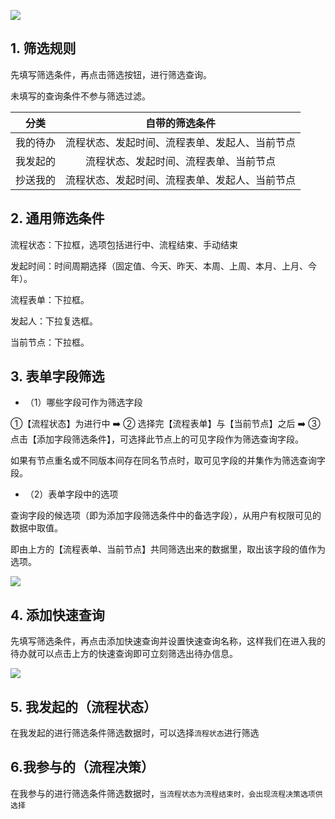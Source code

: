 ![](../img/7-2-3i1.png)

## 1. 筛选规则
先填写筛选条件，再点击筛选按钮，进行筛选查询。

未填写的查询条件不参与筛选过滤。

|  分类  | 自带的筛选条件	|
|  :-:   |      :-:     |
|我的待办	|流程状态、发起时间、流程表单、发起人、当前节点	|
|我发起的	|流程状态、发起时间、流程表单、当前节点			|
|抄送我的	|流程状态、发起时间、流程表单、发起人、当前节点	|


## 2. 通用筛选条件
流程状态：下拉框，选项包括进行中、流程结束、手动结束

发起时间：时间周期选择（固定值、今天、昨天、本周、上周、本月、上月、今年）。

流程表单：下拉框。

发起人：下拉复选框。

当前节点：下拉框。

## 3. 表单字段筛选

* （1）哪些字段可作为筛选字段

①【流程状态】为进行中 :arrow_right: ② 选择完【流程表单】与【当前节点】之后 :arrow_right: ③ 点击【添加字段筛选条件】，可选择此节点上的可见字段作为筛选查询字段。

如果有节点重名或不同版本间存在同名节点时，取可见字段的并集作为筛选查询字段。

* （2）表单字段中的选项

查询字段的候选项（即为添加字段筛选条件中的备选字段），从用户有权限可见的数据中取值。

即由上方的【流程表单、当前节点】共同筛选出来的数据里，取出该字段的值作为选项。

![](../img/7-2-3i2.png)

## 4. 添加快速查询
先填写筛选条件，再点击添加快速查询并设置快速查询名称，这样我们在进入我的待办就可以点击上方的快速查询即可立刻筛选出待办信息。

![](../img/7-2-3i3.gif)

## 5. 我发起的（流程状态）
在我发起的进行筛选条件筛选数据时，可以选择`流程状态`进行筛选

## 6.我参与的（流程决策）
在我参与的进行筛选条件筛选数据时，`当流程状态为流程结束时，会出现流程决策选项供选择`


